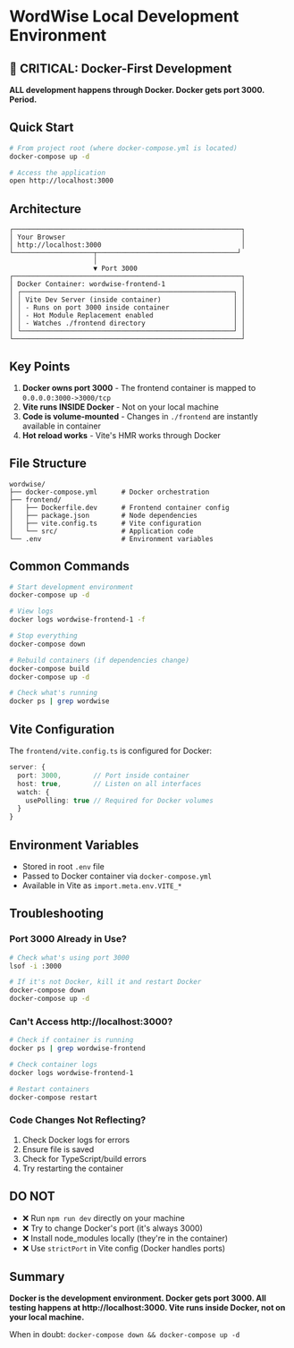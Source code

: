 # WordWise Local Development Environment

## 🚨 CRITICAL: Docker-First Development

**ALL development happens through Docker. Docker gets port 3000. Period.**

## Quick Start

```bash
# From project root (where docker-compose.yml is located)
docker-compose up -d

# Access the application
open http://localhost:3000
```

## Architecture

```
┌─────────────────────────────────────────────────────────┐
│ Your Browser                                            │
│ http://localhost:3000                                   │
└────────────────────┬───────────────────────────────────┘
                     │
                     ▼ Port 3000
┌─────────────────────────────────────────────────────────┐
│ Docker Container: wordwise-frontend-1                   │
│ ┌─────────────────────────────────────────────────────┐ │
│ │ Vite Dev Server (inside container)                  │ │
│ │ - Runs on port 3000 inside container                │ │
│ │ - Hot Module Replacement enabled                    │ │
│ │ - Watches ./frontend directory                      │ │
│ └─────────────────────────────────────────────────────┘ │
└─────────────────────────────────────────────────────────┘
```

## Key Points

1. **Docker owns port 3000** - The frontend container is mapped to `0.0.0.0:3000->3000/tcp`
2. **Vite runs INSIDE Docker** - Not on your local machine
3. **Code is volume-mounted** - Changes in `./frontend` are instantly available in container
4. **Hot reload works** - Vite's HMR works through Docker

## File Structure

```
wordwise/
├── docker-compose.yml      # Docker orchestration
├── frontend/
│   ├── Dockerfile.dev      # Frontend container config
│   ├── package.json        # Node dependencies
│   ├── vite.config.ts      # Vite configuration
│   └── src/                # Application code
└── .env                    # Environment variables
```

## Common Commands

```bash
# Start development environment
docker-compose up -d

# View logs
docker logs wordwise-frontend-1 -f

# Stop everything
docker-compose down

# Rebuild containers (if dependencies change)
docker-compose build
docker-compose up -d

# Check what's running
docker ps | grep wordwise
```

## Vite Configuration

The `frontend/vite.config.ts` is configured for Docker:

```typescript
server: {
  port: 3000,        // Port inside container
  host: true,        // Listen on all interfaces
  watch: {
    usePolling: true // Required for Docker volumes
  }
}
```

## Environment Variables

- Stored in root `.env` file
- Passed to Docker container via `docker-compose.yml`
- Available in Vite as `import.meta.env.VITE_*`

## Troubleshooting

### Port 3000 Already in Use?

```bash
# Check what's using port 3000
lsof -i :3000

# If it's not Docker, kill it and restart Docker
docker-compose down
docker-compose up -d
```

### Can't Access http://localhost:3000?

```bash
# Check if container is running
docker ps | grep wordwise-frontend

# Check container logs
docker logs wordwise-frontend-1

# Restart containers
docker-compose restart
```

### Code Changes Not Reflecting?

1. Check Docker logs for errors
2. Ensure file is saved
3. Check for TypeScript/build errors
4. Try restarting the container

## DO NOT

- ❌ Run `npm run dev` directly on your machine
- ❌ Try to change Docker's port (it's always 3000)
- ❌ Install node_modules locally (they're in the container)
- ❌ Use `strictPort` in Vite config (Docker handles ports)

## Summary

**Docker is the development environment. Docker gets port 3000. All testing happens at http://localhost:3000. Vite runs inside Docker, not on your local machine.**

When in doubt: `docker-compose down && docker-compose up -d` 